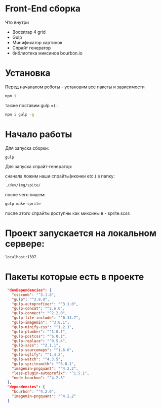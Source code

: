 # Front-End сборка
Что внутри
<ul>
  <li>Bootstrap 4 grid</li>
  <li>Gulp</li>
  <li>Минификатор картинок</li>
  <li>Спрайт генератор</li>
  <li>библиотека миксинов bourbon.io</li>
</ul>

# Установка
Перед началалом роботы - установим все пакеты и зависимости

```bash
npm i
```

также поставим gulp =) :
```bash
npm i gulp -g
```

# Начало работы


Для запуска сборки:
```bash
gulp
```

Для запуска спрайт-генератор:

сначала ложим наши спрайты(иконки etc.) в папку:

```bash
./dev/img/spite/
```

после чего пишем:
```bash
gulp make-sprite
```

после этого спрайты доступны как миксины в - sprite.scss

# Проект запускается на локальном сервере:

```bash
localhost:1337
```

# Пакеты которые есть в проекте

```json
 "devDependencies": {
   "csscomb": "^3.1.8",
   "gulp": "^3.9.0",
   "gulp-autoprefixer": "^3.1.0",
   "gulp-concat": "^2.6.0",
   "gulp-connect": "^2.2.0",
   "gulp-file-include": "^0.13.7",
   "gulp-imagemin": "^3.0.1",
   "gulp-minify-css": "^1.2.1",
   "gulp-plumber": "^1.0.1",
   "gulp-postcss": "^6.0.1",
   "gulp-replace": "^0.5.4",
   "gulp-sass": "^2.1.1",
   "gulp-sourcemaps": "^1.6.0",
   "gulp-uglify": "^1.4.2",
   "gulp-watch": "^4.3.5",
   "gulp.spritesmith": "^6.0.1",
   "imagemin-pngquant": "^4.2.2",
   "less-plugin-autoprefix": "^1.5.1",
   "node-bourbon": "^4.2.3"
 },
 "dependencies": {
   "bourbon": "^4.2.6",
   "imagemin-pngquant": "^4.2.2"
 }
```
